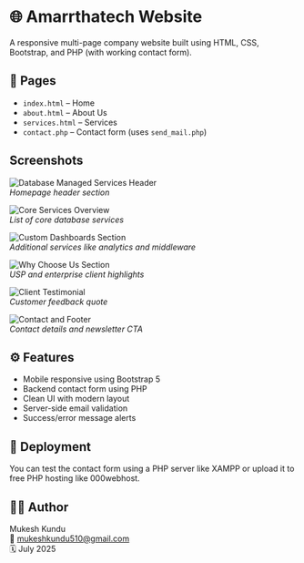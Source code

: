 # 🌐 Amarrthatech Website

A responsive multi-page company website built using HTML, CSS, Bootstrap, and PHP (with working contact form).

## 📁 Pages

- `index.html` – Home
- `about.html` – About Us
- `services.html` – Services
- `contact.php` – Contact form (uses `send_mail.php`)

## Screenshots

![Database Managed Services Header](images/Screenshot_2025-07-22_225207.png)  
*Homepage header section*

![Core Services Overview](images/Screenshot_2025-07-22_225234.png)  
*List of core database services*

![Custom Dashboards Section](images/Screenshot_2025-07-22_225248.png)  
*Additional services like analytics and middleware*

![Why Choose Us Section](images/Screenshot_2025-07-22_225306.png)  
*USP and enterprise client highlights*

![Client Testimonial](images/Screenshot_2025-07-22_225320.png)  
*Customer feedback quote*

![Contact and Footer](images/Screenshot_2025-07-22_225330.png)  
*Contact details and newsletter CTA*

## ⚙️ Features

- Mobile responsive using Bootstrap 5
- Backend contact form using PHP
- Clean UI with modern layout
- Server-side email validation
- Success/error message alerts

## 🚀 Deployment

You can test the contact form using a PHP server like XAMPP or upload it to free PHP hosting like 000webhost.

## 👨‍💻 Author

Mukesh Kundu  
📧 mukeshkundu510@gmail.com  
🗓️ July 2025

